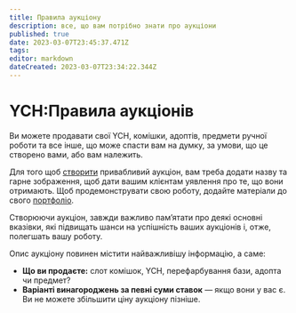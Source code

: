 ```yaml
---
title: Правила аукціону
description: все, що вам потрібно знати про аукціони
published: true
date: 2023-03-07T23:45:37.471Z
tags: 
editor: markdown
dateCreated: 2023-03-07T23:34:22.344Z
---
```


# YCH:Правила аукціонів
Ви можете продавати свої YCH, комішки, адоптів, предмети ручної роботи та все інше, що може спасти вам на думку, за умови, що це створено вами, або вам належить.

Для того щоб <a href="https://ych.commishes.com/auction/create/">створити</a> привабливий аукціон, вам треба додати назву та гарне зображення, щоб дати вашим клієнтам уявлення про те, що вони отримають. Щоб продемонструвати свою роботу, додайте матеріали до свого <a href="https://portfolio.commishes.com/">портфоліо</a>. 

Створюючи аукціон, завжди важливо пам’ятати про деякі основні вказівки, які підвищать шанси на успішність ваших аукціонів і, отже, полегшать вашу роботу.

Опис аукціону повинен містити найважливішу інформацію, а саме:
- **Що ви продаєте:** слот комішок, YCH, перефарбування бази, адопта чи предмет?
- **Варіанті винагороджень за певні суми ставок** — якщо вони у вас є. Ви не можете збільшити ціну аукціону пізніше.